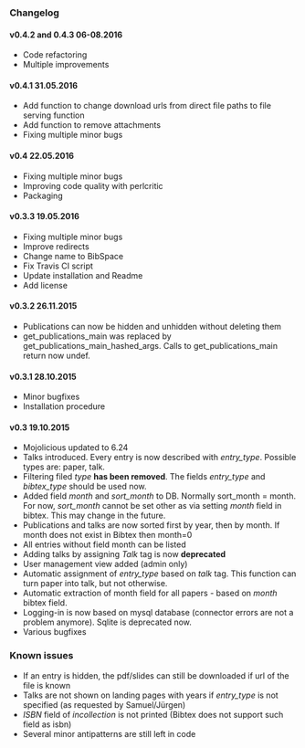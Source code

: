 ### Changelog ###

#### v0.4.2 and 0.4.3 06-08.2016 ####
* Code refactoring
* Multiple improvements

#### v0.4.1 31.05.2016 ####
* Add function to change download urls from direct file paths to file serving function
* Add function to remove attachments
* Fixing multiple minor bugs

#### v0.4 22.05.2016 ####
* Fixing multiple minor bugs
* Improving code quality with perlcritic
* Packaging

#### v0.3.3 19.05.2016 ####
* Fixing multiple minor bugs
* Improve redirects
* Change name to BibSpace
* Fix Travis CI script
* Update installation and Readme
* Add license

#### v0.3.2 26.11.2015 ####

* Publications can now be hidden and unhidden without deleting them
* get_publications_main was replaced by get_publications_main_hashed_args. Calls to get_publications_main return now undef.

#### v0.3.1 28.10.2015 ####

* Minor bugfixes
* Installation procedure

#### v0.3 19.10.2015 ####

* Mojolicious updated to 6.24
* Talks introduced. Every entry is now described with *entry_type*. Possible types are: paper, talk.
* Filtering filed *type* **has been removed**. The fields *entry_type* and *bibtex_type* should be used now.
* Added field *month* and *sort_month* to DB. Normally sort_month = month. For now, *sort_month* cannot be set other as via setting *month* field in bibtex. This may change in the future.
* Publications and talks are now sorted first by year, then by month. If month does not exist in Bibtex then month=0
* All entries without field month can be listed
* Adding talks by assigning *Talk* tag is now **deprecated**
* User management view added (admin only)
* Automatic assignment of *entry_type* based on *talk* tag. This function can turn paper into talk, but not otherwise.
* Automatic extraction of month field for all papers - based on *month* bibtex field.
* Logging-in is now based on mysql database (connector errors are not a problem anymore). Sqlite is deprecated now.
* Various bugfixes

### Known issues ###
* If an entry is hidden, the pdf/slides can still be downloaded if url of the file is known
* Talks are not shown on landing pages with years if *entry_type* is not specified (as requested by Samuel/Jürgen)
* *ISBN* field of *incollection* is not printed (Bibtex does not support such field as isbn)
* Several minor antipatterns are still left in code
